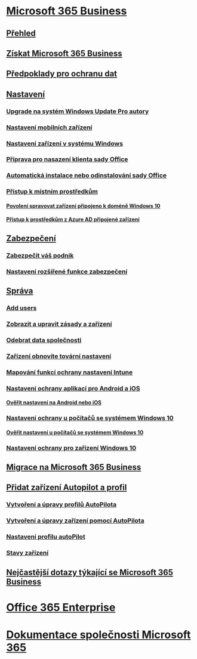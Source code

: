 # [Microsoft 365 Business](index.md)
## [Přehled](microsoft-365-business-overview.md)
## [Získat Microsoft 365 Business](sign-up.md)
## [Předpoklady pro ochranu dat](pre-requisites-for-data-protection.md)
## [Nastavení](set-up.md)
### [Upgrade na systém Windows Update Pro autory](upgrade-to-windows-pro-creators-update.md)
### [Nastavení mobilních zařízení](set-up-mobile-devices.md)
### [Nastavení zařízení v systému Windows](set-up-windows-devices.md)
### [Příprava pro nasazení klienta sady Office](prepare-for-office-client-deployment.md)
### [Automatická instalace nebo odinstalování sady Office](auto-install-or-uninstall-office.md)
### [Přístup k místním prostředkům]()
#### [Povolení spravovat zařízení připojeno k doméně Windows 10](manage-windows-devices.md)
#### [Přístup k prostředkům z Azure AD připojené zařízení](access-resources.md)
## [Zabezpečení](security-features.md)
### [Zabezpečit váš podnik](/Office365/Admin/security-and-compliance/secure-your-business-data?toc=/microsoft-365/business/toc.json&bc=/microsoft-365/business/breadcrumb/toc.json)
### [Nastavení rozšířené funkce zabezpečení](set-up-advanced-security.md)
## [Správa](manage.md)
### [Add users](add-users-m365b.md)
### [Zobrazit a upravit zásady a zařízení](view-policies-and-devices.md)
### [Odebrat data společnosti](remove-company-data.md)
### [Zařízení obnovíte tovární nastavení](reset-devices-to-factory-settings.md)
### [Mapování funkcí ochrany nastavení Intune](map-protection-features-to-intune-settings.md)
### [Nastavení ochrany aplikací pro Android a iOS](app-protection-settings-for-android-and-ios.md)
#### [Ověřit nastavení na Android nebo iOS](validate-settings-on-android-or-ios.md)
### [Nastavení ochrany u počítačů se systémem Windows 10](protection-settings-for-windows-10-pcs.md)
#### [Ověřit nastavení u počítačů se systémem Windows 10](validate-settings-on-windows-10-pcs.md)
### [Nastavení ochrany pro zařízení Windows 10](protection-settings-for-windows-10-devices.md)
## [Migrace na Microsoft 365 Business](migrate-to-microsoft-365-business.md)
## [Přidat zařízení Autopilot a profil](add-autopilot-devices-and-profile.md)
### [Vytvoření a úpravy profilů AutoPilota](create-and-edit-autopilot-profiles.md)
### [Vytvoření a úpravy zařízení pomocí AutoPilota](create-and-edit-autopilot-devices.md)
### [Nastavení profilu autoPilot](autopilot-profile-settings.md)
### [Stavy zařízení](device-states.md)
## [Nejčastější dotazy týkající se Microsoft 365 Business](support/microsoft-365-business-faqs.md)
# [Office 365 Enterprise](https://docs.microsoft.com/office365/enterprise)
# [Dokumentace společnosti Microsoft 365](https://docs.microsoft.com/microsoft-365)